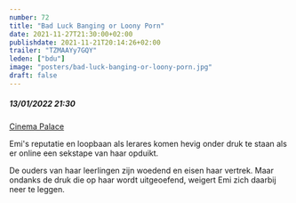 ```yaml
---
number: 72
title: "Bad Luck Banging or Loony Porn"
date: 2021-11-27T21:30:00+02:00
publishdate: 2021-11-21T20:14:26+02:00
trailer: "TZMAAYy7GQY"
leden: ["bdu"]
image: "posters/bad-luck-banging-or-loony-porn.jpg"
draft: false
---
```


##### 13/01/2022 21:30

[Cinema Palace](https://cinema-palace.be/nl/film/bad-luck-banging-or-loony-porn)

Emi's reputatie en loopbaan als lerares komen hevig onder druk te staan als er
online een sekstape van haar opduikt.
<!--more-->
De ouders van haar leerlingen zijn woedend en eisen haar vertrek.
Maar ondanks de druk die op haar wordt uitgeoefend, weigert Emi zich daarbij neer te leggen.
